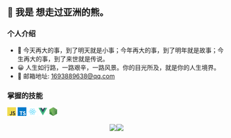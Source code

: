 ## 👋 我是 想走过亚洲的熊。

### 个人介绍

- 🔭 今天再大的事，到了明天就是小事；今年再大的事，到了明年就是故事；今生再大的事，到了来世就是传说。
- 😀 人生如行路，一路艰辛，一路风景。你的目光所及，就是你的人生境界。
- 🤔 邮箱地址: 1693889638@qq.com

### 掌握的技能

<code><img height="20" alt="javascript" src="assets/javascript.png"></code>
<code><img height="20" alt="typescript" src="https://raw.githubusercontent.com/github/explore/80688e429a7d4ef2fca1e82350fe8e3517d3494d/topics/typescript/typescript.png"></code>
<code><img height="20" alt="react" src="https://raw.githubusercontent.com/github/explore/80688e429a7d4ef2fca1e82350fe8e3517d3494d/topics/react/react.png"></code>
<code><img height="20" alt="graphql" src="https://raw.githubusercontent.com/github/explore/80688e429a7d4ef2fca1e82350fe8e3517d3494d/topics/vue/vue.png"></code>
<code><img height="20" alt="nodejs" src="https://raw.githubusercontent.com/github/explore/80688e429a7d4ef2fca1e82350fe8e3517d3494d/topics/nodejs/nodejs.png"></code>    



<div style="text-align:center"><img align="center" src="https://github-readme-stats.vercel.app/api?username=xp-bear&show_icons=true"><img align="center" src="https://github-readme-stats.vercel.app/api/top-langs/?username=xp-bear&layout=compact&theme=buefy&hide_border=true"></div>
